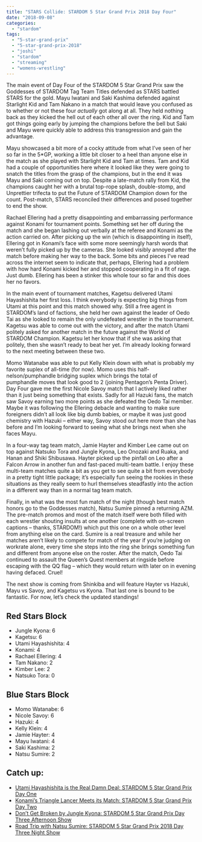 ```yaml
---
title: "STARS Collide: STARDOM 5 Star Grand Prix 2018 Day Four"
date: "2018-09-08"
categories: 
  - "stardom"
tags: 
  - "5-star-grand-prix"
  - "5-star-grand-prix-2018"
  - "joshi"
  - "stardom"
  - "streaming"
  - "womens-wrestling"
---
```


The main event of Day Four of the STARDOM 5 Star Grand Prix saw the Goddesses of STARDOM Tag Team Titles defended as STARS battled STARS for the gold. Mayu Iwatani and Saki Kashima defended against Starlight Kid and Tam Nakano in a match that would leave you confused as to whether or not these four _actually_ got along at all. They held nothing back as they kicked the hell out of each other all over the ring. Kid and Tam got things going early by jumping the champions before the bell but Saki and Mayu were quickly able to address this transgression and gain the advantage.

<Tweet tweetId="1036318349204963328" />

Mayu showcased a bit more of a cocky attitude from what I’ve seen of her so far in the 5\*GP, working a little bit closer to a heel than anyone else in the match as she played with Starlight Kid and Tam at times. Tam and Kid had a couple of opportunities here where it looked like they were going to snatch the titles from the grasp of the champions, but in the end it was Mayu and Saki coming out on top. Despite a late-match rally from Kid, the champions caught her with a brutal top-rope splash, double-stomp, and Unprettier trifecta to put the Future of STARDOM Champion down for the count. Post-match, STARS reconciled their differences and posed together to end the show.

<Tweet tweetId="1037776347718803456" />

Rachael Ellering had a pretty disappointing and embarrassing performance against Konami for tournament points. Something set her off during the match and she began lashing out verbally at the referee and Konami as the action carried on. After picking up the win (which is disappointing in itself), Ellering got in Konami’s face with some more seemingly harsh words that weren’t fully picked up by the cameras. She looked visibly annoyed after the match before making her way to the back. Some bits and pieces I’ve read across the internet seem to indicate that, perhaps, Ellering had a problem with how hard Konami kicked her and stopped cooperating in a fit of rage. Just dumb. Ellering has been a stinker this whole tour so far and this does her no favors.

In the main event of tournament matches, Kagetsu delivered Utami Hayashishita her first loss. I think everybody is expecting big things from Utami at this point and this match showed why. Still a free agent in STARDOM’s land of factions, she held her own against the leader of Oedo Tai as she looked to remain the only undefeated wrestler in the tournament. Kagetsu was able to come out with the victory, and after the match Utami politely asked for another match in the future against the World of STARDOM Champion. Kagetsu let her know that if she was asking that politely, then she wasn’t ready to beat her yet. I’m already looking forward to the next meeting between these two.

<Tweet tweetId="1037547286706831363" />

Momo Watanabe was able to put Kelly Klein down with what is probably my favorite suplex of all-time (for now). Momo uses this half-nelson/pumphandle bridging suplex which brings the total of pumphandle moves that look good to 2 (joining Pentagon’s Penta Driver).  Day Four gave me the first Nicole Savoy match that I actively liked rather than it just being something that exists. Sadly for all Hazuki fans, the match saw Savoy earning two more points as she defeated the Oedo Tai member. Maybe it was following the Ellering debacle and wanting to make sure foreigners didn’t all look like big dumb babies, or maybe it was just good chemistry with Hazuki – either way, Savoy stood out here more than she has before and I’m looking forward to seeing what she brings next when she faces Mayu.

In a four-way tag team match, Jamie Hayter and Kimber Lee came out on top against Natsuko Tora and Jungle Kyona, Leo Onozaki and Ruaka, and Hanan and Shiki Shibusawa. Hayter picked up the pinfall on Leo after a Falcon Arrow in another fun and fast-paced multi-team battle. I enjoy these multi-team matches quite a bit as you get to see quite a bit from everybody in a pretty tight little package; it’s especially fun seeing the rookies in these situations as they really seem to hurl themselves steadfastly into the action in a different way than in a normal tag team match.

Finally, in what was the most fun match of the night (though best match honors go to the Goddesses match), Natsu Sumire pinned a returning AZM. The pre-match promos and most of the match itself were both filled with each wrestler shouting insults at one another (complete with on-screen captions – thanks, STARDOM!) which put this one on a whole other level from anything else on the card. Sumire is a real treasure and while her matches aren’t likely to compete for match of the year if you’re judging on workrate alone, every time she steps into the ring she brings something fun and different from anyone else on the roster. After the match, Oedo Tai continued to assault the Queen’s Quest members at ringside before escaping with the QQ flag – which they would return with later on in evening having defaced. Cruel!

<Tweet tweetId="1036488606393593856" />

The next show is coming from Shinkiba and will feature Hayter vs Hazuki, Mayu vs Savoy, and Kagetsu vs Kyona. That last one is bound to be fantastic. For now, let’s check the updated standings!

## Red Stars Block

- Jungle Kyona: 6
- Kagetsu: 6
- Utami Hayashishita: 4
- Konami: 4
- Rachael Ellering: 4
- Tam Nakano: 2
- Kimber Lee: 2
- Natsuko Tora: 0

<Tweet tweetId="1035855719348690951" />

## Blue Stars Block

- Momo Watanabe: 6
- Nicole Savoy: 6
- Hazuki: 4
- Kelly Klein: 4
- Jamie Hayter: 4
- Mayu Iwatani: 4
- Saki Kashima: 2
- Natsu Sumire: 2

<Tweet tweetId="1035855330813431808" />

## Catch up:

- [Utami Hayashishita is the Real Damn Deal: STARDOM 5 Star Grand Prix Day One](https://www.gansobomb.com/2018/08/21/stardom-5-star-grand-prix-day-one/)
- [Konami’s Triangle Lancer Meets its Match: STARDOM 5 Star Grand Prix Day Two](https://www.gansobomb.com/2018/08/25/stardom-5-star-grand-prix-day-two/)
- [Don’t Get Broken by Jungle Kyona: STARDOM 5 Star Grand Prix Day Three Afternoon Show](https://www.gansobomb.com/2018/08/30/stardom-5-star-grand-prix-day-three-afternoon-show/)
- [Road Trip with Natsu Sumire: STARDOM 5 Star Grand Prix 2018 Day Three Night Show](https://www.gansobomb.com/2018/09/01/stardom-5-star-grand-prix-day-three-night-show/)
